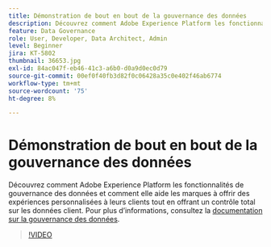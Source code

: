 ```yaml
---
title: Démonstration de bout en bout de la gouvernance des données
description: Découvrez comment Adobe Experience Platform les fonctionnalités de gouvernance des données et comment elle aide les marques à offrir des expériences personnalisées à leurs clients tout en offrant un contrôle total sur les données client.
feature: Data Governance
role: User, Developer, Data Architect, Admin
level: Beginner
jira: KT-5802
thumbnail: 36653.jpg
exl-id: 84ac047f-eb46-41c3-a6b0-d0a9d0ec0d79
source-git-commit: 00ef0f40fb3d82f0c06428a35c0e402f46ab6774
workflow-type: tm+mt
source-wordcount: '75'
ht-degree: 8%

---
```


# Démonstration de bout en bout de la gouvernance des données

Découvrez comment Adobe Experience Platform les fonctionnalités de gouvernance des données et comment elle aide les marques à offrir des expériences personnalisées à leurs clients tout en offrant un contrôle total sur les données client. Pour plus d’informations, consultez la [documentation sur la gouvernance des données](https://experienceleague.adobe.com/docs/experience-platform/data-governance/home.html?lang=fr).

>[!VIDEO](https://video.tv.adobe.com/v/36653?learn=on)
